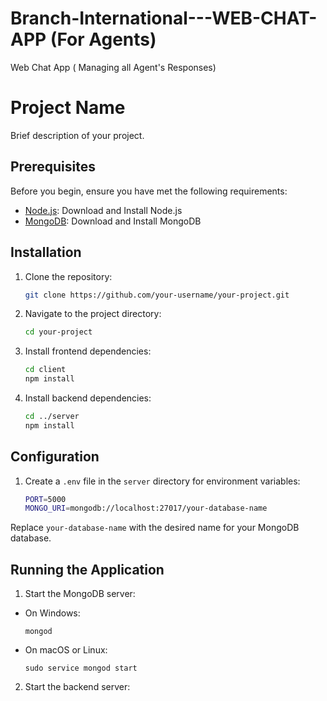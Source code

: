 # Branch-International---WEB-CHAT-APP (For Agents)
Web Chat App ( Managing all Agent's Responses)

# Project Name

Brief description of your project.

## Prerequisites

Before you begin, ensure you have met the following requirements:

- [Node.js](https://nodejs.org/): Download and Install Node.js
- [MongoDB](https://www.mongodb.com/try/download/community): Download and Install MongoDB

## Installation

1. Clone the repository:

    ```bash
   git clone https://github.com/your-username/your-project.git

2. Navigate to the project directory:
    ```bash
    cd your-project

3. Install frontend dependencies:
    ```bash
   cd client
   npm install
4. Install backend dependencies:
     ```bash
    cd ../server
    npm install

## Configuration

1. Create a `.env` file in the `server` directory for environment variables:
     ```bash
     PORT=5000
     MONGO_URI=mongodb://localhost:27017/your-database-name
     
Replace `your-database-name` with the desired name for your MongoDB database.

## Running the Application

1. Start the MongoDB server:
- On Windows:
  ```
  mongod
  ```
- On macOS or Linux:
  ```
  sudo service mongod start
  ```

2. Start the backend server:            
